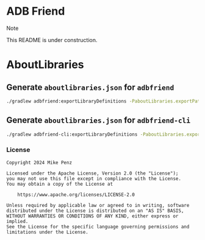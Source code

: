 # ADB Friend

> [!NOTE]  
> This README is under construction.

# AboutLibraries 

## Generate `aboutlibraries.json` for `adbfriend`
```bash
./gradlew adbfriend:exportLibraryDefinitions -PaboutLibraries.exportPath=src/jvmMain/composeResources/files/
```

## Generate `aboutlibraries.json` for `adbfriend-cli`
```bash
./gradlew adbfriend-cli:exportLibraryDefinitions -PaboutLibraries.exportPath=src/main/composeResources/files/
```

### License

```
Copyright 2024 Mike Penz
 
Licensed under the Apache License, Version 2.0 (the "License");
you may not use this file except in compliance with the License.
You may obtain a copy of the License at

    https://www.apache.org/licenses/LICENSE-2.0

Unless required by applicable law or agreed to in writing, software
distributed under the License is distributed on an "AS IS" BASIS,
WITHOUT WARRANTIES OR CONDITIONS OF ANY KIND, either express or implied.
See the License for the specific language governing permissions and
limitations under the License.
```
